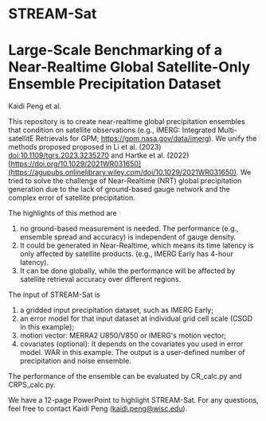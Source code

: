# STREAM-Sat
# Large-Scale Benchmarking of a Near-Realtime Global Satellite-Only Ensemble Precipitation Dataset
Kaidi Peng et al.

This repository is to create near-realtime global precipitation ensembles that condition on satellite observations (e.g., IMERG: Integrated Multi-satellitE Retrievals for GPM; https://gpm.nasa.gov/data/imerg). We unify the methods proposed proposed in Li et al. (2023) [doi:10.1109/tgrs.2023.3235270](https://ieeexplore.ieee.org/document/10011447) and Hartke et al. (2022) [https://doi.org/10.1029/2021WR031650](https://agupubs.onlinelibrary.wiley.com/doi/10.1029/2021WR031650). We tried to solve the challenge of Near-Realtime (NRT) global precipitation generation due to the lack of ground-based gauge network and the complex error of satellite precipitation. 

The highlights of this method are 
1) no ground-based measurement is needed. The performance (e.g., ensemble spread and accuracy) is independent of gauge density.
2) It could be generated in Near-Realtime, which means its time latency is only affected by satellite products. (e.g., IMERG Early has 4-hour latency).
3) It can be done globally, while the performance will be affected by satellite retrieval accuracy over different regions.

The input of STREAM-Sat is 
1) a gridded input precipitation dataset, such as IMERG Early; 
2) an error model for that input dataset at individual grid cell scale (CSGD in this example); 
3) motion vector: MERRA2 U850/V850 or IMERG's motion vector; 
4) covariates (optional): It depends on the covariates you used in error model. WAR in this example.
The output is a user-defined number of precipitation and noise ensemble.

The performance of the ensemble can be evaluated by CR_calc.py and CRPS_calc.py.

We have a 12-page PowerPoint to highlight STREAM-Sat.
For any questions, feel free to contact Kaidi Peng (kaidi.peng@wisc.edu).
